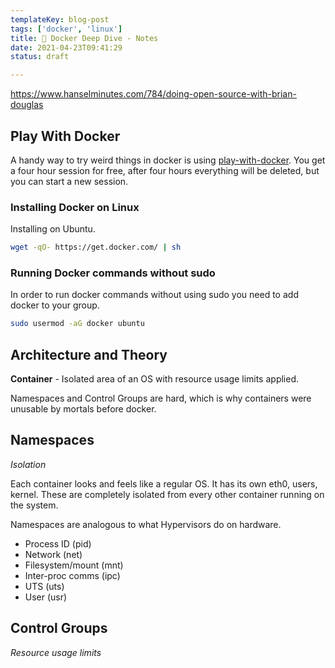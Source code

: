 ```yaml
---
templateKey: blog-post
tags: ['docker', 'linux']
title: 📝 Docker Deep Dive - Notes
date: 2021-04-23T09:41:29
status: draft

---
```


https://www.hanselminutes.com/784/doing-open-source-with-brian-douglas

## Play With Docker

A handy way to try weird things in docker is using
[play-with-docker](play-with-docker.com).  You get a four hour session for
free, after four hours everything will be deleted, but you can start a new
session.

### Installing Docker on Linux

Installing on Ubuntu.

``` bash
wget -qO- https://get.docker.com/ | sh
```

### Running Docker commands without sudo

In order to run docker commands without using sudo you need to add docker to
your group.


``` bash
sudo usermod -aG docker ubuntu
```

## Architecture and Theory


**Container** - Isolated area of an OS with resource usage limits applied.

Namespaces and Control Groups are hard, which is why containers were unusable
by mortals before docker.



## Namespaces
_Isolation_

Each container looks and feels like a regular OS. It has its own eth0, users,
kernel.  These are completely isolated from every other container running on
the system.

Namespaces are analogous to what Hypervisors do on hardware.

* Process ID (pid)
* Network (net)
* Filesystem/mount (mnt)
* Inter-proc comms (ipc)
* UTS (uts)
* User (usr)

##  Control Groups
_Resource usage limits_






